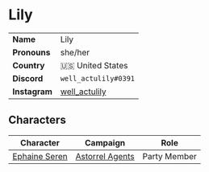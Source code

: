 # Lily

|||
| --- | --- |
| **Name** | Lily | player.2
| **Pronouns** | she/her |
| **Country** | 🇺🇸 United States |
| **Discord** | `well_actulily#0391` |
| **Instagram** | [well_actulily](https://www.instagram.com/well_actulily/) |

## Characters

| Character | Campaign | Role |
| --- | --- | --- |
| [Ephaine Seren](../astarus/people/ephaine-seren.md) | [Astorrel Agents](../campaigns/astorrel-agents/astorrel-agents.md) | Party Member |
